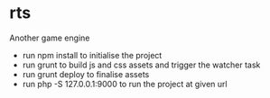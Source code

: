 # rts
Another game engine

- run npm install to initialise the project
- run grunt to build js and css assets and trigger the watcher task
- run grunt deploy to finalise assets
- run php -S 127.0.0.1:9000 to run the project at given url
